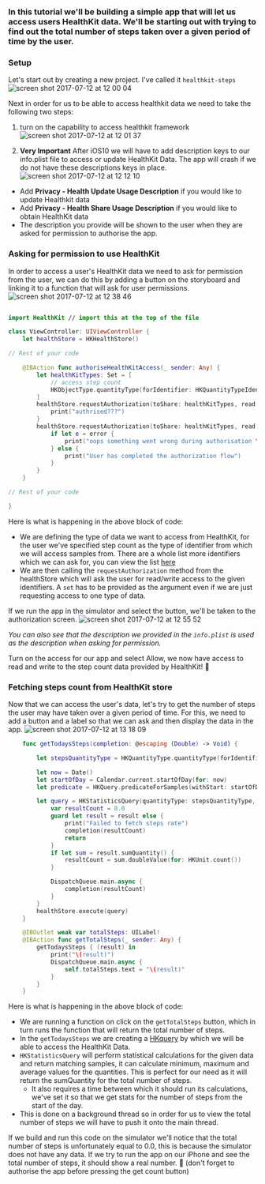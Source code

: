 ### In this tutorial we'll be building a simple app that will let us access users HealthKit data. We'll be starting out with trying to find out the total number of steps taken over a given period of time by the user.

### Setup

Let's start out by creating a new project. I've called it `healthkit-steps`
![screen shot 2017-07-12 at 12 00 04](https://user-images.githubusercontent.com/2305591/28114669-af98569a-66f9-11e7-9299-0c7a8a4274ae.png)

Next in order for us to be able to access healthkit data we need to take the following two steps:
1. turn on the capability to access healthkit framework
![screen shot 2017-07-12 at 12 01 37](https://user-images.githubusercontent.com/2305591/28114832-6dcf9cb8-66fa-11e7-88b2-f39d710991db.png)

2. **Very Important** After iOS10 we will have to add description keys to our info.plist file to access or update HealthKit Data. The app will crash if we do not have these descriptions keys in place.
![screen shot 2017-07-12 at 12 12 10](https://user-images.githubusercontent.com/2305591/28115228-f7313862-66fb-11e7-98e2-c95103a3df44.png)
  - Add **Privacy - Health Update Usage Description** if you would like to update Healthkit data
  - Add **Privacy - Health Share Usage Description** if you would like to obtain HealthKit data
  - The description you provide will be shown to the user when they are asked for permission to authorise the app.


### Asking for permission to use HealthKit

In order to access a user's HealthKit data we need to ask for permission from the user, we can do this by adding a button on the storyboard and linking it to a function that will ask for user permissions.
![screen shot 2017-07-12 at 12 38 46](https://user-images.githubusercontent.com/2305591/28116082-64cbdf0a-66ff-11e7-9d4d-c26e86528a18.png)

```swift

import HealthKit // import this at the top of the file

class ViewController: UIViewController {
    let healthStore = HKHealthStore()

// Rest of your code

    @IBAction func authoriseHealthKitAccess(_ sender: Any) {
        let healthKitTypes: Set = [
            // access step count
            HKObjectType.quantityType(forIdentifier: HKQuantityTypeIdentifier.stepCount)!
        ]
        healthStore.requestAuthorization(toShare: healthKitTypes, read: healthKitTypes) { (_, _) in
            print("authrised???")
        }
        healthStore.requestAuthorization(toShare: healthKitTypes, read: healthKitTypes) { (bool, error) in
            if let e = error {
                print("oops something went wrong during authorisation \(e.localizedDescription)")
            } else {
                print("User has completed the authorization flow")
            }
        }
    }

// Rest of your code

}
```
Here is what is happening in the above block of code:

- We are defining the type of data we want to access from HealthKit, for the user we've specified step count as the type of identifier from which we will access samples from. There are a whole list more identifiers which we can ask for, you can view the list [here](https://developer.apple.com/documentation/healthkit/hkquantitytypeidentifier)
- We are then calling the `requestAuthorization` method from the healthStore which will ask the user for read/write access to the given identifiers. A `set` has to be provided as the argument even if we are just requesting access to one type of data.

If we run the app in the simulator and select the button, we'll be taken to the authorization screen.
![screen shot 2017-07-12 at 12 55 52](https://user-images.githubusercontent.com/2305591/28116584-94bda408-6701-11e7-8d10-615a7d4c3955.png)

_You can also see that the description we provided in the `info.plist` is used as the description when asking for permission._

Turn on the access for our app and select Allow, we now have access to read and write to the step count data provided by HealthKit! 🎉

### Fetching steps count from HealthKit store

Now that we can access the user's data, let's try to get the number of steps the user may have taken over a given period of time. For this, we need to add a button and a label so that we can ask and then display the data in the app.
![screen shot 2017-07-12 at 13 18 09](https://user-images.githubusercontent.com/2305591/28121246-617a7ede-6712-11e7-87ab-719c4fe2e5e8.png)

```swift
    func getTodaysSteps(completion: @escaping (Double) -> Void) {

        let stepsQuantityType = HKQuantityType.quantityType(forIdentifier: .stepCount)!

        let now = Date()
        let startOfDay = Calendar.current.startOfDay(for: now)
        let predicate = HKQuery.predicateForSamples(withStart: startOfDay, end: now, options: .strictStartDate)

        let query = HKStatisticsQuery(quantityType: stepsQuantityType, quantitySamplePredicate: predicate, options: .cumulativeSum) { (_, result, error) in
            var resultCount = 0.0
            guard let result = result else {
                print("Failed to fetch steps rate")
                completion(resultCount)
                return
            }
            if let sum = result.sumQuantity() {
                resultCount = sum.doubleValue(for: HKUnit.count())
            }

            DispatchQueue.main.async {
                completion(resultCount)
            }
        }
        healthStore.execute(query)
    }

    @IBOutlet weak var totalSteps: UILabel!
    @IBAction func getTotalSteps(_ sender: Any) {
        getTodaysSteps { (result) in
            print("\(result)")
            DispatchQueue.main.async {
                self.totalSteps.text = "\(result)"
            }
        }
    }
```

Here is what is happening in the above block of code:
- We are running a function on click on the `getTotalSteps` button, which in turn runs the function that will return the total number of steps.
- In the `getTodaysSteps` we are creating a [HKquery](https://developer.apple.com/documentation/healthkit/hkquery) by which we will be able to access the HealthKit Data.
- `HKStatisticsQuery` will perform statistical calculations for the given data and return matching samples, it can calculate minimum, maximum and average values for the quantities. This is perfect for our need as it will return the sumQuantity for the total number of steps.
    - It also requires a time between which it should run its calculations, we've set it so that we get stats for the number of steps from the start of the day.
- This is done on a background thread so in order for us to view the total number of steps we will have to push it onto the main thread.

If we build and run this code on the simulator we'll notice that the total number of steps is unfortunately equal to 0.0, this is because the simulator does not have any data. If we try to run the app on our iPhone and see the total number of steps, it should show a real number. 🎉 (don't forget to authorise the app before pressing the get count button)
